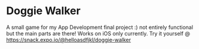 # Doggie Walker
A small game for my App Development final project :) not entirely functional but the main parts are there! Works on iOS only currently. Try it yourself @ https://snack.expo.io/@helloasdfjkl/doggie-walker
